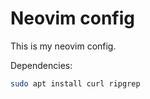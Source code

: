 # Neovim config

This is my neovim config.

Dependencies:
```bash
sudo apt install curl ripgrep
```
